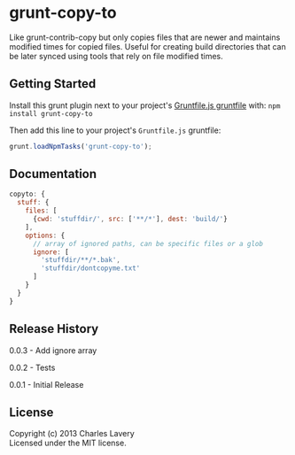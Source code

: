 # grunt-copy-to

Like grunt-contrib-copy but only copies files that are newer and maintains modified times for copied files. Useful for creating build directories that can be later synced using tools that rely on file modified times.

## Getting Started
Install this grunt plugin next to your project's [Gruntfile.js gruntfile][getting_started] with: `npm install grunt-copy-to`

Then add this line to your project's `Gruntfile.js` gruntfile:

```javascript
grunt.loadNpmTasks('grunt-copy-to');
```

[grunt]: http://gruntjs.com/
[getting_started]: https://github.com/gruntjs/grunt/blob/master/docs/getting_started.md

## Documentation

```javascript
copyto: {
  stuff: {
    files: [
      {cwd: 'stuffdir/', src: ['**/*'], dest: 'build/'}
    ],
    options: {
      // array of ignored paths, can be specific files or a glob
      ignore: [
        'stuffdir/**/*.bak',
        'stuffdir/dontcopyme.txt'
      ]
    }
  }
}
```

## Release History

0.0.3 - Add ignore array

0.0.2 - Tests

0.0.1 - Initial Release

## License
Copyright (c) 2013 Charles Lavery  
Licensed under the MIT license.

